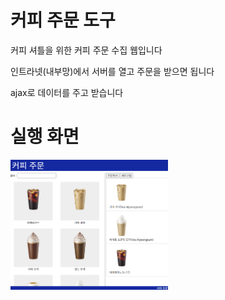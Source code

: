 # 커피 주문 도구
커피 셔틀을 위한 커피 주문 수집 웹입니다

인트라넷(내부망)에서 서버를 열고 주문을 받으면 됩니다

ajax로 데이터를 주고 받습니다

# 실행 화면
<img src="https://github.com/myungum/coffee-order/blob/master/img/screenshot.png" width="50%" height="auto">
